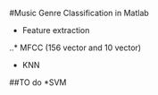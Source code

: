 #Music Genre Classification in Matlab

* Feature extraction

..* MFCC (156 vector and 10 vector)
* KNN

##TO do
*SVM

